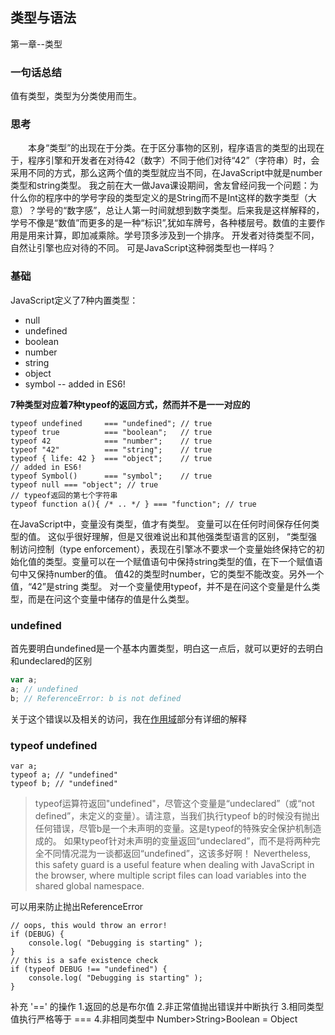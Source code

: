 ## 类型与语法
第一章--类型
### 一句话总结
值有类型，类型为分类使用而生。
### 思考
　　本身“类型”的出现在于分类。在于区分事物的区别，程序语言的类型的出现在于，程序引擎和开发者在对待42（数字）不同于他们对待“42”（字符串）时，会采用不同的方式，那么这两个值的类型就应当不同，在JavaScript中就是number类型和string类型。
我之前在大一做Java课设期间，舍友曾经问我一个问题：为什么你的程序中的学号字段的类型定义的是String而不是Int这样的数字类型（大意）？学号的“数字感”，总让人第一时间就想到数字类型。后来我是这样解释的，学号不像是“数值”而更多的是一种“标识”,犹如车牌号，各种楼层号。数值的主要作用是用来计算，即加减乘除。学号顶多涉及到一个排序。
开发者对待类型不同，自然让引擎也应对待的不同。
可是JavaScript这种弱类型也一样吗？

### 基础
JavaScript定义了7种内置类型：
- null
- undefined
- boolean
- number
- string
- object
- symbol -- added in ES6!

**7种类型对应着7种typeof的返回方式，然而并不是一一对应的**
```
typeof undefined     === "undefined"; // true
typeof true          === "boolean";   // true
typeof 42            === "number";    // true
typeof "42"          === "string";    // true
typeof { life: 42 }  === "object";    // true
// added in ES6!
typeof Symbol()      === "symbol";    // true
typeof null === "object"; // true
// typeof返回的第七个字符串
typeof function a(){ /* .. */ } === "function"; // true
```
在JavaScript中，变量没有类型，值才有类型。
变量可以在任何时间保存任何类型的值。
这似乎很好理解，但是又很难说出和其他强类型语言的区别，
“类型强制访问控制（type enforcement），表现在引擎冰不要求一个变量始终保持它的初始化值的类型。变量可以在一个赋值语句中保持string类型的值，在下一个赋值语句中又保持number的值。
值42的类型时number，它的类型不能改变。另外一个值，“42”是string 类型。
对一个变量使用typeof，并不是在问这个变量是什么类型，而是在问这个变量中储存的值是什么类型。

### undefined
首先要明白undefined是一个基本内置类型，明白这一点后，就可以更好的去明白和undeclared的区别
``` javascript
var a;
a; // undefined
b; // ReferenceError: b is not defined
```
关于这个错误以及相关的访问，我在[作用域](todo)部分有详细的解释
### typeof undefined
```
var a;
typeof a; // "undefined"
typeof b; // "undefined"
```
> typeof运算符返回"undefined"，尽管这个变量是“undeclared”（或“not defined”，未定义的变量）。请注意，当我们执行typeof b的时候没有抛出任何错误，尽管b是一个未声明的变量。这是typeof的特殊安全保护机制造成的。
如果typeof针对未声明的变量返回“undeclared”，而不是将两种完全不同情况混为一谈都返回“undefined”，这该多好啊！
    Nevertheless, this safety guard is a useful feature when dealing with JavaScript in the browser, where multiple script files can load variables into the shared global namespace.

可以用来防止抛出ReferenceError
```
// oops, this would throw an error!
if (DEBUG) {
    console.log( "Debugging is starting" );
}
// this is a safe existence check
if (typeof DEBUG !== "undefined") {
    console.log( "Debugging is starting" );
}
```

补充
'==' 的操作
1.返回的总是布尔值
2.非正常值抛出错误并中断执行
3.相同类型值执行严格等于 ===
4.非相同类型中 Number>String>Boolean = Object

